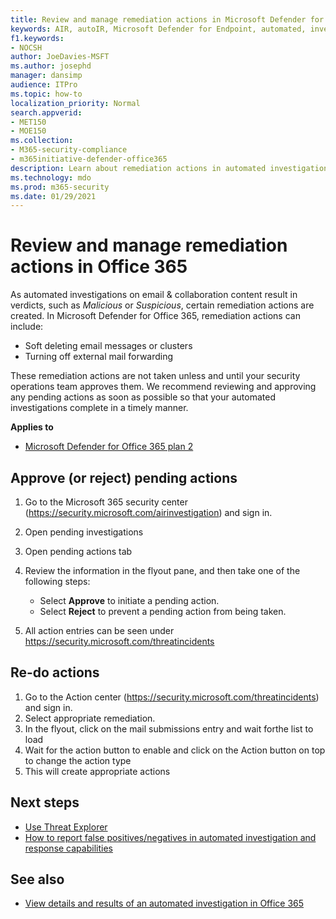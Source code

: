 ```yaml
---
title: Review and manage remediation actions in Microsoft Defender for Office 365
keywords: AIR, autoIR, Microsoft Defender for Endpoint, automated, investigation, response, remediation, threats, advanced, threat, protection
f1.keywords: 
- NOCSH
author: JoeDavies-MSFT
ms.author: josephd
manager: dansimp
audience: ITPro
ms.topic: how-to
localization_priority: Normal
search.appverid: 
- MET150
- MOE150
ms.collection: 
- M365-security-compliance
- m365initiative-defender-office365
description: Learn about remediation actions in automated investigation and response capabilities in Microsoft Defender for Office 365 Plan 2.
ms.technology: mdo
ms.prod: m365-security
ms.date: 01/29/2021
---
```


# Review and manage remediation actions in Office 365

As automated investigations on email & collaboration content result in verdicts, such as *Malicious* or *Suspicious*, certain remediation actions are created. In Microsoft Defender for Office 365, remediation actions can include:
- Soft deleting email messages or clusters
- Turning off external mail forwarding

These remediation actions are not taken unless and until your security operations team approves them. We recommend reviewing and approving any pending actions as soon as possible so that your automated investigations complete in a timely manner.

**Applies to**
- [Microsoft Defender for Office 365 plan 2](defender-for-office-365.md)


## Approve (or reject) pending actions

1. Go to the Microsoft 365 security center (<https://security.microsoft.com/airinvestigation>) and sign in.
2. Open pending investigations 
4. Open pending actions tab
5. Review the information in the flyout pane, and then take one of the following steps:
   - Select **Approve** to initiate a pending action.
   - Select **Reject** to prevent a pending action from being taken.

6. All action entries can be seen under  <https://security.microsoft.com/threatincidents>

## Re-do actions 

1. Go to the Action center (<https://security.microsoft.com/threatincidents>) and sign in.
2. Select appropriate remediation.
3. In the flyout, click on the mail submissions entry and wait forthe list to load 
4. Wait for the action button to enable and click on the Action button on top to change the action type 
5. This will create appropriate actions

## Next steps

- [Use Threat Explorer](threat-explorer.md)
- [How to report false positives/negatives in automated investigation and response capabilities](air-report-false-positives-negatives.md)

## See also

- [View details and results of an automated investigation in Office 365](air-view-investigation-results.md)
